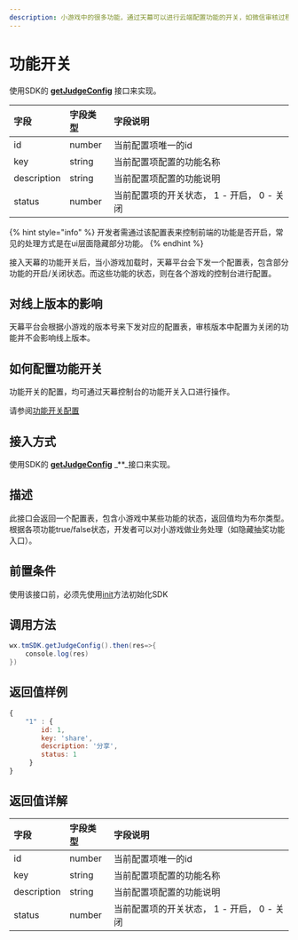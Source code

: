 ```yaml
---
description: 小游戏中的很多功能，通过天幕可以进行云端配置功能的开关，如微信审核过程中，开发者可以对一些功能进行隐藏，以提高通过审核的成功率。
---
```


# 功能开关

使用SDK的 [**getJudgeConfig**](create-ad-position/api/get-ad-position-config.md) 接口来实现。

| 字段 | 字段类型 | 字段说明 |
| :--- | :--- | :--- |
| id | number | 当前配置项唯一的id  |
| key | string | 当前配置项配置的功能名称 |
| description | string | 当前配置项配置的功能说明 |
| status | number | 当前配置项的开关状态， 1 - 开启， 0 - 关闭 |

{% hint style="info" %}
开发者需通过该配置表来控制前端的功能是否开启，常见的处理方式是在ui层面隐藏部分功能。
{% endhint %}

接入天幕的功能开关后，当小游戏加载时，天幕平台会下发一个配置表，包含部分功能的开启/关闭状态。而这些功能的状态，则在各个游戏的控制台进行配置。

## **对线上版本的影响**

天幕平台会根据小游戏的版本号来下发对应的配置表，审核版本中配置为关闭的功能并不会影响线上版本。

## **如何配置功能开关**

功能开关的配置，均可通过天幕控制台的功能开关入口进行操作。

请参阅[功能开关配置](../features/configuration-service/switch.md)

## **接入方式**

使用SDK的 [**getJudgeConfig**](create-ad-position/api/get-ad-position-config.md) _\*\*_接口来实现。

## **描述**

此接口会返回一个配置表，包含小游戏中某些功能的状态，返回值均为布尔类型。 根据各项功能true/false状态，开发者可以对小游戏做业务处理（如隐藏抽奖功能入口）。

## **前置条件**

使用该接口前，必须先使用[init](init.md)方法初始化SDK

## **调用方法**

```java
wx.tmSDK.getJudgeConfig().then(res=>{  
    console.log(res)  
})
```

## **返回值样例**

```javascript
{
    "1" : {
        id: 1,
        key: 'share',
        description: '分享',
        status: 1
     }
}
```

## 返回值详解

| 字段 | 字段类型 | 字段说明 |
| :--- | :--- | :--- |
| id | number | 当前配置项唯一的id |
| key | string | 当前配置项配置的功能名称 |
| description | string | 当前配置项配置的功能说明 |
| status | number | 当前配置项的开关状态， 1 - 开启， 0 - 关闭 |

